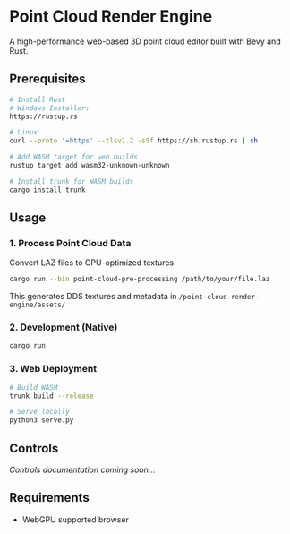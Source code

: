 # Point Cloud Render Engine

A high-performance web-based 3D point cloud editor built with Bevy and Rust.

## Prerequisites

```bash
# Install Rust
# Windows Installer:
https://rustup.rs

# Linux
curl --proto '=https' --tlsv1.2 -sSf https://sh.rustup.rs | sh

# Add WASM target for web builds
rustup target add wasm32-unknown-unknown

# Install trunk for WASM builds
cargo install trunk
```

## Usage

### 1. Process Point Cloud Data

Convert LAZ files to GPU-optimized textures:

```bash
cargo run --bin point-cloud-pre-processing /path/to/your/file.laz
```

This generates DDS textures and metadata in `/point-cloud-render-engine/assets/`

### 2. Development (Native)

```bash
cargo run
```

### 3. Web Deployment

```bash
# Build WASM
trunk build --release

# Serve locally
python3 serve.py
```

## Controls

_Controls documentation coming soon..._

## Requirements

- WebGPU supported browser
